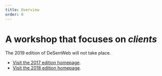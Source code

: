 ```yaml
---
title: Overview
order: 0
---
```

# A workshop that focuses on _clients_

The 2019 edition of DeSemWeb will not take place.

- [Visit the 2017 edition homepage](https://iswc2017.desemweb.org/).
- [Visit the 2018 edition homepage](https://iswc2018.desemweb.org/).
